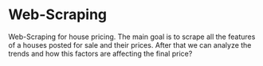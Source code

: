 # Web-Scraping
Web-Scraping for house pricing. The main goal is to scrape all the features of a houses posted for sale and their prices. After that we can analyze the trends and how this factors are affecting the final price?
